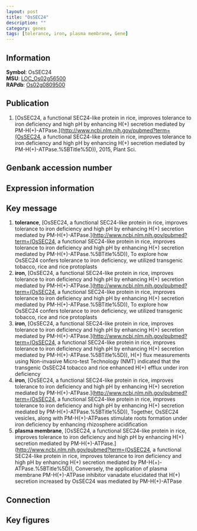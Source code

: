 ```yaml
---
layout: post
title: "OsSEC24"
description: ""
category: genes
tags: [tolerance, iron, plasma membrane, Gene]
---
```


## Information
__Symbol__: OsSEC24  
__MSU__: [LOC_Os02g56500](http://rice.plantbiology.msu.edu/cgi-bin/ORF_infopage.cgi?orf=LOC_Os02g56500)  
__RAPdb__: [Os02g0809500](http://rapdb.dna.affrc.go.jp/viewer/gbrowse_details/irgsp1?name=Os02g0809500)  

## Publication
1. [OsSEC24, a functional SEC24-like protein in rice, improves tolerance to iron deficiency and high pH by enhancing H(+) secretion mediated by PM-H(+)-ATPase.](http://www.ncbi.nlm.nih.gov/pubmed?term=(OsSEC24, a functional SEC24-like protein in rice, improves tolerance to iron deficiency and high pH by enhancing H(+) secretion mediated by PM-H(+)-ATPase.%5BTitle%5D)), 2015, Plant Sci.

## Genbank accession number

## Expression information

## Key message
1. __tolerance__, [OsSEC24, a functional SEC24-like protein in rice, improves tolerance to iron deficiency and high pH by enhancing H(+) secretion mediated by PM-H(+)-ATPase.](http://www.ncbi.nlm.nih.gov/pubmed?term=(OsSEC24, a functional SEC24-like protein in rice, improves tolerance to iron deficiency and high pH by enhancing H(+) secretion mediated by PM-H(+)-ATPase.%5BTitle%5D)),  To explore how OsSEC24 confers tolerance to iron deficiency, we utilized transgenic tobacco, rice and rice protoplasts
2. __iron__, [OsSEC24, a functional SEC24-like protein in rice, improves tolerance to iron deficiency and high pH by enhancing H(+) secretion mediated by PM-H(+)-ATPase.](http://www.ncbi.nlm.nih.gov/pubmed?term=(OsSEC24, a functional SEC24-like protein in rice, improves tolerance to iron deficiency and high pH by enhancing H(+) secretion mediated by PM-H(+)-ATPase.%5BTitle%5D)),  To explore how OsSEC24 confers tolerance to iron deficiency, we utilized transgenic tobacco, rice and rice protoplasts
3. __iron__, [OsSEC24, a functional SEC24-like protein in rice, improves tolerance to iron deficiency and high pH by enhancing H(+) secretion mediated by PM-H(+)-ATPase.](http://www.ncbi.nlm.nih.gov/pubmed?term=(OsSEC24, a functional SEC24-like protein in rice, improves tolerance to iron deficiency and high pH by enhancing H(+) secretion mediated by PM-H(+)-ATPase.%5BTitle%5D)),  H(+) flux measurements using Non-invasive Micro-test Technology (NMT) indicated that the transgenic OsSEC24 tobacco and rice enhanced H(+) efflux under iron deficiency
4. __iron__, [OsSEC24, a functional SEC24-like protein in rice, improves tolerance to iron deficiency and high pH by enhancing H(+) secretion mediated by PM-H(+)-ATPase.](http://www.ncbi.nlm.nih.gov/pubmed?term=(OsSEC24, a functional SEC24-like protein in rice, improves tolerance to iron deficiency and high pH by enhancing H(+) secretion mediated by PM-H(+)-ATPase.%5BTitle%5D)),  Together, OsSEC24 vesicles, along with PM-H(+)-ATPases stimulate roots formation under iron deficiency by enhancing rhizosphere acidification
5. __plasma membrane__, [OsSEC24, a functional SEC24-like protein in rice, improves tolerance to iron deficiency and high pH by enhancing H(+) secretion mediated by PM-H(+)-ATPase.](http://www.ncbi.nlm.nih.gov/pubmed?term=(OsSEC24, a functional SEC24-like protein in rice, improves tolerance to iron deficiency and high pH by enhancing H(+) secretion mediated by PM-H(+)-ATPase.%5BTitle%5D)),  Conversely, the application of plasma membrane PM-H(+)-ATPase inhibitor vanadate elucidated that H(+) secretion increased by OsSEC24 was mediated by PM-H(+)-ATPase

## Connection

## Key figures



